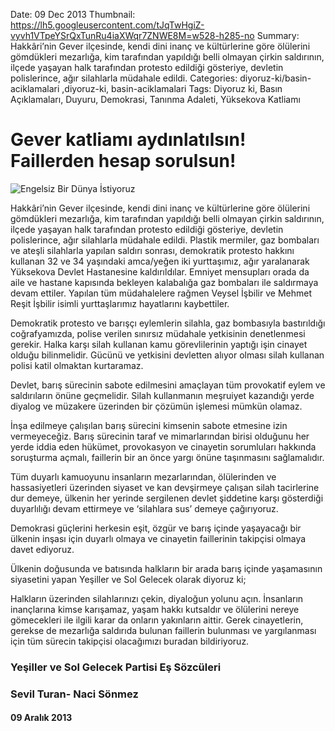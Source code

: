 Date: 09 Dec 2013
Thumbnail: https://lh5.googleusercontent.com/tJqTwHgiZ-vyvh1VTpeYSrQxTunRu4iaXWqr7ZNWE8M=w528-h285-no
Summary: Hakkâri’nin Gever ilçesinde, kendi dini inanç ve kültürlerine göre ölülerini gömdükleri mezarlığa, kim tarafından yapıldığı belli olmayan çirkin saldırının, ilçede yaşayan halk tarafından protesto edildiği gösteriye, devletin polislerince, ağır silahlarla müdahale edildi.
Categories: diyoruz-ki/basin-aciklamalari ,diyoruz-ki, basin-aciklamalari
Tags: Diyoruz ki, Basın Açıklamaları, Duyuru, Demokrasi, Tanınma Adaleti, Yüksekova Katliamı

# Gever katliamı aydınlatılsın! Faillerden hesap sorulsun!

![Engelsiz Bir Dünya İstiyoruz](https://lh5.googleusercontent.com/tJqTwHgiZ-vyvh1VTpeYSrQxTunRu4iaXWqr7ZNWE8M=w528-h285-no)


Hakkâri’nin Gever ilçesinde, kendi dini inanç ve kültürlerine göre ölülerini gömdükleri mezarlığa, kim tarafından yapıldığı belli olmayan çirkin saldırının, ilçede yaşayan halk tarafından protesto edildiği gösteriye, devletin polislerince, ağır silahlarla müdahale edildi. Plastik mermiler, gaz bombaları ve ateşli silahlarla yapılan saldırı sonrası, demokratik protesto hakkını kullanan 32 ve 34 yaşındaki amca/yeğen iki yurttaşımız,  ağır yaralanarak Yüksekova Devlet Hastanesine kaldırıldılar. Emniyet mensupları orada da aile ve hastane kapısında bekleyen kalabalığa gaz bombaları ile saldırmaya devam ettiler. Yapılan tüm müdahalelere rağmen Veysel İşbilir ve Mehmet Reşit İşbilir isimli yurttaşlarımız hayatlarını kaybettiler.
 
Demokratik protesto ve barışçı eylemlerin silahla, gaz bombasıyla bastırıldığı coğrafyamızda, polise verilen sınırsız müdahale yetkisinin denetlenmesi gerekir. Halka karşı silah kullanan kamu görevlilerinin yaptığı işin cinayet olduğu bilinmelidir. Gücünü ve yetkisini devletten alıyor olması silah kullanan polisi katil olmaktan kurtaramaz.
 
Devlet, barış sürecinin sabote edilmesini amaçlayan tüm provokatif eylem ve saldırıların önüne geçmelidir. Silah kullanmanın meşruiyet kazandığı yerde diyalog ve müzakere üzerinden bir çözümün işlemesi mümkün olamaz.
 
İnşa edilmeye çalışılan barış sürecini kimsenin sabote etmesine izin vermeyeceğiz. Barış sürecinin taraf ve mimarlarından birisi olduğunu her yerde iddia eden hükümet, provokasyon ve cinayetin sorumluları hakkında soruşturma açmalı, faillerin bir an önce yargı önüne taşınmasını sağlamalıdır.
 
Tüm duyarlı kamuoyunu insanların mezarlarından, ölülerinden ve hassasiyetleri üzerinden siyaset ve kan devşirmeye çalışan silah tacirlerine dur demeye, ülkenin her yerinde sergilenen devlet şiddetine karşı gösterdiği duyarlılığı devam ettirmeye ve ‘silahlara sus’ demeye çağırıyoruz.
 
Demokrasi güçlerini herkesin eşit, özgür ve barış içinde yaşayacağı bir ülkenin inşası için duyarlı olmaya ve cinayetin faillerinin takipçisi olmaya davet ediyoruz.
 
Ülkenin doğusunda ve batısında halkların bir arada barış içinde yaşamasının siyasetini yapan Yeşiller ve Sol Gelecek olarak diyoruz ki;
 
Halkların üzerinden silahlarınızı çekin, diyaloğun yolunu açın. İnsanların inançlarına kimse karışamaz, yaşam hakkı kutsaldır ve ölülerini nereye gömecekleri ile ilgili karar da onların yakınların aittir. Gerek cinayetlerin, gerekse de mezarlığa saldırıda bulunan faillerin bulunması ve yargılanması için tüm sürecin takipçisi olacağımızı buradan bildiriyoruz.

 
 
### Yeşiller ve Sol Gelecek Partisi Eş Sözcüleri
### Sevil Turan- Naci Sönmez

#### 09 Aralık 2013
